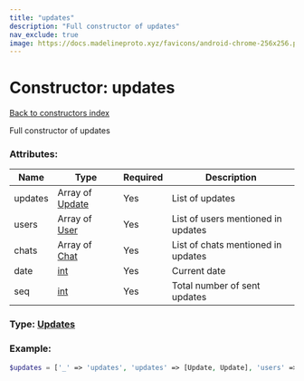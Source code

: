 ```yaml
---
title: "updates"
description: "Full constructor of updates"
nav_exclude: true
image: https://docs.madelineproto.xyz/favicons/android-chrome-256x256.png
---
```

# Constructor: updates  
[Back to constructors index](/API_docs/constructors/index.html)



Full constructor of updates

### Attributes:

| Name     |    Type       | Required | Description |
|----------|---------------|----------|-------------|
|updates|Array of [Update](/API_docs/types/Update.html) | Yes|List of updates|
|users|Array of [User](/API_docs/types/User.html) | Yes|List of users mentioned in updates|
|chats|Array of [Chat](/API_docs/types/Chat.html) | Yes|List of chats mentioned in updates|
|date|[int](/API_docs/types/int.html) | Yes|Current date|
|seq|[int](/API_docs/types/int.html) | Yes|Total number of sent updates|



### Type: [Updates](/API_docs/types/Updates.html)


### Example:

```php
$updates = ['_' => 'updates', 'updates' => [Update, Update], 'users' => [User, User], 'chats' => [Chat, Chat], 'date' => int, 'seq' => int];
```  
